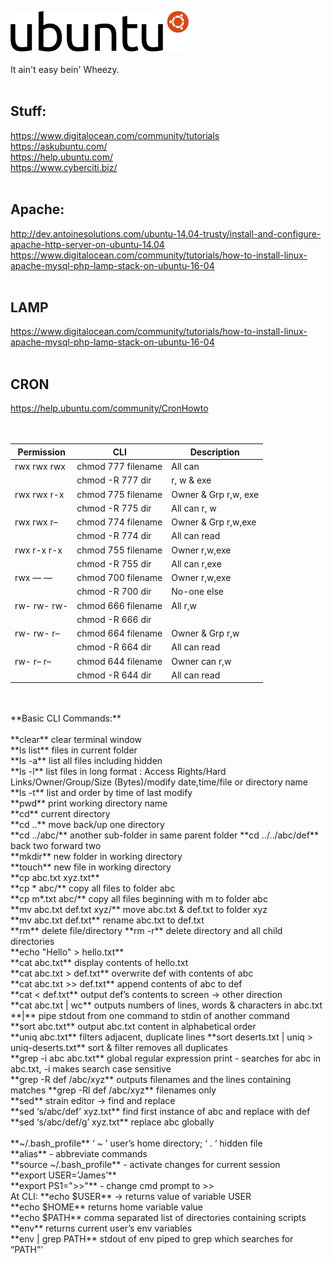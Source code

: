 ![alt text](https://github.com/Jimbobb3r/ubuntu/blob/master/Logo-ubuntu.svg.png?raw=true "Ubuntu Logo") <br>
<br>
It ain't easy bein' Wheezy. <br>
<br>
## Stuff: <br>
https://www.digitalocean.com/community/tutorials <br>
https://askubuntu.com/ <br>
https://help.ubuntu.com/ <br>
https://www.cyberciti.biz/ <br>
<br>
## Apache: <br>
http://dev.antoinesolutions.com/ubuntu-14.04-trusty/install-and-configure-apache-http-server-on-ubuntu-14.04 <br>
https://www.digitalocean.com/community/tutorials/how-to-install-linux-apache-mysql-php-lamp-stack-on-ubuntu-16-04 <br>
<br>
## LAMP
https://www.digitalocean.com/community/tutorials/how-to-install-linux-apache-mysql-php-lamp-stack-on-ubuntu-16-04 <br>
<br>
## CRON <br>
https://help.ubuntu.com/community/CronHowto <br>
<br>
<br>

Permission | CLI | Description  
--- | --- | --- |
rwx rwx rwx   | chmod 777 filename | All can
               | chmod -R 777 dir | r, w & exe
rwx rwx r-x	| chmod 775 filename | Owner & Grp r,w, exe 
               | chmod -R 775 dir | All can r, w
rwx rwx r–	| chmod 774 filename | Owner & Grp r,w,exe 
               | chmod -R 774 dir | All can read 
rwx r-x r-x	| chmod 755 filename | Owner r,w,exe
               | chmod -R 755 dir | All can r,exe
rwx — — | chmod 700 filename | Owner r,w,exe
               | chmod -R 700 dir | No-one else
rw- rw- rw-	| chmod 666 filename | All r,w
               | chmod -R 666 dir | 
rw- rw- r– | chmod 664 filename | Owner & Grp r,w
               | chmod -R 664 dir | All can read
rw- r– r– | chmod 644 filename | Owner can r,w
               | chmod -R 644 dir | All can read

<br>
<br>
**Basic CLI Commands:**<br>
<br>
**clear** clear terminal window <br>
**ls list** files in current folder <br>
**ls -a** list all files including hidden <br>
**ls -l** list files in long format : Access Rights/Hard Links/Owner/Group/Size (Bytes)/modify date,time/file or directory name <br>
**ls -t** list and order by time of last modify <br>
**pwd** print working directory name <br>
**cd** current directory <br>
**cd ..** move back/up one directory <br>
**cd ../abc/** another sub-folder in same parent folder **cd ../../abc/def** back two forward two  <br>
**mkdir** new folder in working directory <br>
**touch** new file in working directory <br>
**cp abc.txt xyz.txt** <br>
**cp &ast; abc/** copy all files to folder abc <br>
**cp m&ast;.txt abc/** copy all files beginning with m to folder abc <br>
**mv abc.txt def.txt xyz/** move abc.txt & def.txt to folder xyz  <br>
**mv abc.txt def.txt** rename abc.txt to def.txt <br>
**rm** delete file/directory **rm -r** delete directory and all child directories <br>
**echo "Hello" > hello.txt** <br>
**cat abc.txt** display contents of hello.txt <br>
**cat abc.txt > def.txt** overwrite def with contents of abc  <br>
**cat abc.txt >> def.txt** append contents of abc to def <br>
**cat < def.txt** output def’s contents to screen → other direction <br>
**cat abc.txt | wc** outputs numbers of lines, words & characters in abc.txt <br>
**|** pipe stdout from one command to stdin of another command <br>
**sort abc.txt** output abc.txt content in alphabetical order <br>
**uniq abc.txt** filters adjacent, duplicate lines **sort deserts.txt | uniq > uniq-deserts.txt** sort & filter removes all duplicates <br>
**grep -i abc abc.txt** global regular expression print - searches for abc in abc.txt, -i makes search case sensitive  <br>
**grep -R def /abc/xyz** outputs filenames and the lines containing matches **grep -Rl def /abc/xyz** filenames only <br>
**sed** strain editor -> find and replace <br>
**sed ‘s/abc/def’ xyz.txt** find first instance of abc and replace with def **sed ‘s/abc/def/g’ xyz.txt** replace abc globally <br>
<br>
**~/.bash_profile** ‘ ~ ’ user’s home directory; ‘ . ‘ hidden file <br>
     **alias** - abbreviate commands <br>
     **source ~/.bash_profile** - activate changes for current session <br>
     **export USER=’James’** <br>
     **export PS1=">>"** - change cmd prompt to >> <br>
     At CLI: **echo $USER** → returns value of variable USER <br>
**echo $HOME** returns home variable value <br> 
**echo $PATH** comma separated list of directories containing scripts <br> 
**env** returns current user’s env variables <br> 
**env | grep PATH** stdout of env piped to grep which searches for “PATH”’ <br>
